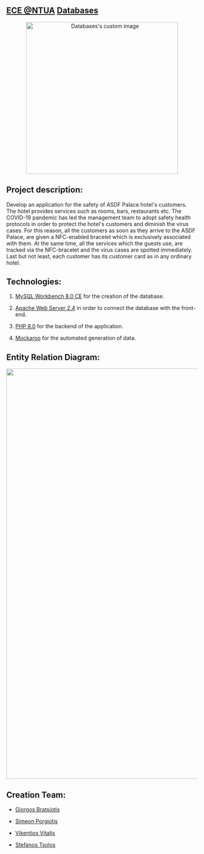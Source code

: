 ## [ECE @NTUA](https://www.ece.ntua.gr/en/undergraduate/info) [Databases](https://www.ece.ntua.gr/en/undergraduate/courses/3123)

<p align="center">
  <img src="https://user-images.githubusercontent.com/62433719/180450844-6d606898-0aff-408f-ba18-b92657d5ed77.png" alt="Databases's custom image" width="400" />
</p>

## Project description:
Develop an application for the safety of ASDF Palace hotel's customers. Τhe hotel provides services such as rooms, bars, restaurants etc. The COVID-19 pandemic has led the management team to adopt safety health protocols in order to protect the hotel's customers and diminish the virus cases. For this reason, all the customers as soon as they arrive to the ASDF Palace, are given a NFC-enabled bracelet which is exclusively associated with them. At the same time, all the services which the guests use, are tracked via the NFC-bracelet and the virus cases are spotted immediately. Last but not least, each customer has its customer card as in any ordinary hotel.

## Technologies:
1. [MySQL Workbench 8.0 CE](https://www.mysql.com/products/workbench/) for the creation of the database. 

2. [Apache Web Server 2.4](https://httpd.apache.org/) in order to connect the database with the front-end.

3. [PHP 8.0](https://www.php.net/releases/8.0/en.php) for the backend of the application. 

4. [Mockaroo](https://www.mockaroo.com/) for the automated generation of data. 


## Entity Relation Diagram: 
<p align="center">
  <img src="https://user-images.githubusercontent.com/62433719/180456176-8794b127-80b6-4925-9253-e898153db8bd.png" width="1080" />
</p>

## Creation Team:

- [Giorgos Bratsiotis](https://github.com/ICantChooseAName)

- [Simeon Porgiotis](https://github.com/el18053)

- [Vikentios Vitalis](https://github.com/VikentiosVitalis)

- [Stefanos Tsolos](https://github.com/stefanostsolos)


